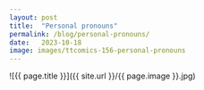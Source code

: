 ```yaml
---
layout: post
title:  "Personal pronouns"
permalink: /blog/personal-pronouns/
date:   2023-10-18
image: images/ttcomics-156-personal-pronouns
---
```

![{{ page.title }}]({{ site.url }}/{{ page.image }}.jpg)
